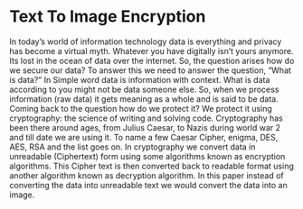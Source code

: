 # Text To Image Encryption
In today’s world of information technology data is everything and privacy has become a virtual myth. Whatever you have digitally isn’t yours anymore. Its lost in the ocean of data over the internet. So, the question arises how do we secure our data? To answer this we need to answer the question, “What is data?” In Simple word data is information with context. What is data according to you might not be data someone else. So, when we process information (raw data) it gets meaning as a whole and is said to be data. Coming back to the question how do we protect it? We protect it using cryptography: the science of writing and solving code. Cryptography has been there around ages, from Julius Caesar, to Nazis during world war 2 and till date we are using it. To name a few Caesar Cipher, enigma, DES, AES, RSA and the list goes on.
	In cryptography we convert data in unreadable (Ciphertext) form using some algorithms known as encryption algorithms. This Cipher text is then converted back to readable format using another algorithm known as decryption algorithm. In this paper instead of converting the data into unreadable text we would convert the data into an image.

